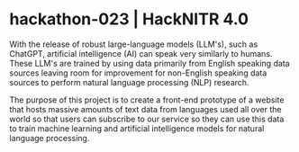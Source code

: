# hackathon-023 | HackNITR 4.0

With the release of robust large-language models (LLM's), such as ChatGPT, artificial intelligence (AI) can speak very similarly to humans. These LLM's are trained by using data primarily from English speaking data sources leaving room for improvement for non-English speaking data sources to perform natural language processing (NLP) research. 

 The purpose of this project is to create a front-end prototype of a website that hosts massive amounts of text data from languages used all over the world so that users can subscribe to our service so they can use this data to train machine learning and artificial intelligence models for natural language processing.

